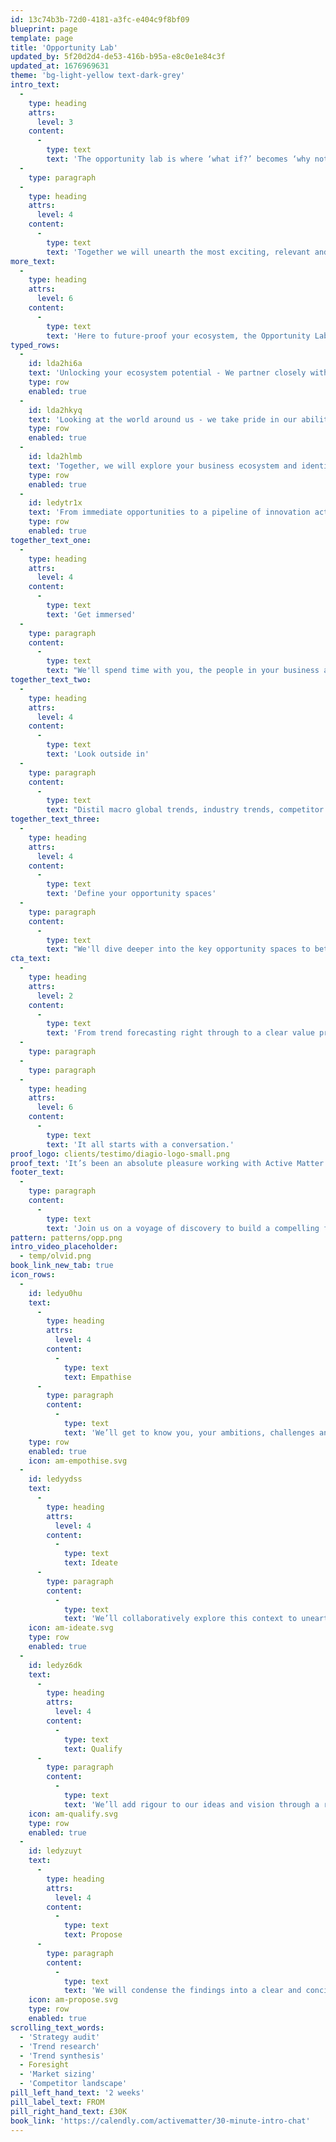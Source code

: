 ```yaml
---
id: 13c74b3b-72d0-4181-a3fc-e404c9f8bf09
blueprint: page
template: page
title: 'Opportunity Lab'
updated_by: 5f20d2d4-de53-416b-b95a-e8c0e1e84c3f
updated_at: 1676969631
theme: 'bg-light-yellow text-dark-grey'
intro_text:
  -
    type: heading
    attrs:
      level: 3
    content:
      -
        type: text
        text: 'The opportunity lab is where ‘what if?’ becomes ‘why not?’.'
  -
    type: paragraph
  -
    type: heading
    attrs:
      level: 4
    content:
      -
        type: text
        text: 'Together we will unearth the most exciting, relevant and fruitful ideas for your organisation; turn them into well-rounded and robust strategies and arm you with the tools to make great, long-term decisions.'
more_text:
  -
    type: heading
    attrs:
      level: 6
    content:
      -
        type: text
        text: 'Here to future-proof your ecosystem, the Opportunity Lab harnesses a mixture of qualitative and quantitative research and blends this with empathetic and creative thinking to highlight and qualify your immediate and future opportunities.'
typed_rows:
  -
    id: lda2hi6a
    text: 'Unlocking your ecosystem potential - We partner closely with you to understand your organisation, your vision, goals and purpose in order to best appreciate what drives you and your business.'
    type: row
    enabled: true
  -
    id: lda2hkyq
    text: 'Looking at the world around us - we take pride in our ability to scout future horizons, spot consumer, industry and macro trends and map prospective scenarios to revolutionise or revitalise your business.'
    type: row
    enabled: true
  -
    id: lda2hlmb
    text: 'Together, we will explore your business ecosystem and identify the opportunities you are uniquely positioned to address.'
    type: row
    enabled: true
  -
    id: ledytr1x
    text: 'From immediate opportunities to a pipeline of innovation activity, the lab is the springboard for strategy and innovation.'
    type: row
    enabled: true
together_text_one:
  -
    type: heading
    attrs:
      level: 4
    content:
      -
        type: text
        text: 'Get immersed'
  -
    type: paragraph
    content:
      -
        type: text
        text: "We'll spend time with you, the people in your business and your data and customer insights to understand and document your vision, company assets and unique capabilities."
together_text_two:
  -
    type: heading
    attrs:
      level: 4
    content:
      -
        type: text
        text: 'Look outside in'
  -
    type: paragraph
    content:
      -
        type: text
        text: "Distil macro global trends, industry trends, competitor activity and innovator profiles. From here we'll map your opportunity spaces."
together_text_three:
  -
    type: heading
    attrs:
      level: 4
    content:
      -
        type: text
        text: 'Define your opportunity spaces'
  -
    type: paragraph
    content:
      -
        type: text
        text: "We'll dive deeper into the key opportunity spaces to better understand the market size and maturity, and layer in your existing assets and capabilities that you can leverage to move quickly."
cta_text:
  -
    type: heading
    attrs:
      level: 2
    content:
      -
        type: text
        text: 'From trend forecasting right through to a clear value proposition. The opportunity lab is a catalyst for proactive action, cutting through the fog of uncertainty, bringing rigour to ideation and sparking the strategies to transform businesses on a mission.'
  -
    type: paragraph
  -
    type: paragraph
  -
    type: heading
    attrs:
      level: 6
    content:
      -
        type: text
        text: 'It all starts with a conversation.'
proof_logo: clients/testimo/diagio-logo-small.png
proof_text: 'It’s been an absolute pleasure working with Active Matter. The professionalism in taking time to understand our business and requirements has been fantastic.'
footer_text:
  -
    type: paragraph
    content:
      -
        type: text
        text: 'Join us on a voyage of discovery to build a compelling future vision for your organisation.'
pattern: patterns/opp.png
intro_video_placeholder:
  - temp/olvid.png
book_link_new_tab: true
icon_rows:
  -
    id: ledyu0hu
    text:
      -
        type: heading
        attrs:
          level: 4
        content:
          -
            type: text
            text: Empathise
      -
        type: paragraph
        content:
          -
            type: text
            text: 'We’ll get to know you, your ambitions, challenges and goals. We’ll also understand the macro and industry level trends effecting the present and future of your business.'
    type: row
    enabled: true
    icon: am-empothise.svg
  -
    id: ledyydss
    text:
      -
        type: heading
        attrs:
          level: 4
        content:
          -
            type: text
            text: Ideate
      -
        type: paragraph
        content:
          -
            type: text
            text: 'We’ll collaboratively explore this context to unearth new and exciting ideas that could revolutionise your business, market or industry. We’ll define these by priority and potential.'
    icon: am-ideate.svg
    type: row
    enabled: true
  -
    id: ledyz6dk
    text:
      -
        type: heading
        attrs:
          level: 4
        content:
          -
            type: text
            text: Qualify
      -
        type: paragraph
        content:
          -
            type: text
            text: 'We’ll add rigour to our ideas and vision through a range of market and design research methodologies which will highlight exactly where we should play and how we can win.'
    icon: am-qualify.svg
    type: row
    enabled: true
  -
    id: ledyzuyt
    text:
      -
        type: heading
        attrs:
          level: 4
        content:
          -
            type: text
            text: Propose
      -
        type: paragraph
        content:
          -
            type: text
            text: 'We will condense the findings into a clear and concise value proposition making sure you are armed with the right market intelligence and relevant strategy to launch successful products, services and experiences for your consumer.'
    icon: am-propose.svg
    type: row
    enabled: true
scrolling_text_words:
  - 'Strategy audit'
  - 'Trend research'
  - 'Trend synthesis'
  - Foresight
  - 'Market sizing'
  - 'Competitor landscape'
pill_left_hand_text: '2 weeks'
pill_label_text: FROM
pill_right_hand_text: £30K
book_link: 'https://calendly.com/activematter/30-minute-intro-chat'
---
```

